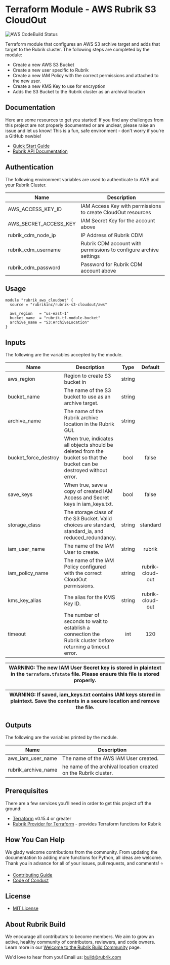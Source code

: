 # Terraform Module - AWS Rubrik S3 CloudOut

![AWS CodeBuild Status](https://codebuild.us-west-2.amazonaws.com/badges?uuid=eyJlbmNyeXB0ZWREYXRhIjoibk1JcW1LMFdOYXpNL0c5T052VzRCc0l1SE9BR3BzZkh2bkdlNGxyTzNuUzBOZ2tvZmtWZE1ZbWdrQmplSDJYODVOYnlRc1lDRWhrejI1ZS9aS1ZaZG5zPSIsIml2UGFyYW1ldGVyU3BlYyI6IlNCTzVjWmpXMXlrSHdrNmIiLCJtYXRlcmlhbFNldFNlcmlhbCI6MX0%3D&branch=master)

Terraform module that configures an AWS S3 archive target and adds that target to the Rubrik cluster. The following steps are completed by the module:

- Create a new AWS S3 Bucket
- Create a new user specific to Rubrik
- Create a new IAM Policy with the correct permissions and attached to the new user.
- Create a new KMS Key to use for encryption
- Adds the S3 Bucket to the Rubrik cluster as an archival location

## Documentation

Here are some resources to get you started! If you find any challenges from this project are not properly documented or are unclear, please raise an issue and let us know! This is a fun, safe environment - don't worry if you're a GitHub newbie!

- [Quick Start Guide](/docs/quick-start.md)
- [Rubrik API Documentation](https://github.com/rubrikinc/api-documentation)

## Authentication

The following environment variables are used to authenticate to AWS and your Rubrik Cluster.

| Name                  | Description                                                       |
| --------------------- | ----------------------------------------------------------------- |
| AWS_ACCESS_KEY_ID     | IAM Access Key with permissions to create CloudOut resources      |
| AWS_SECRET_ACCESS_KEY | IAM Secret Key for the account above                              |
| rubrik_cdm_node_ip    | IP Address of Rubrik CDM                                          |
| rubrik_cdm_username   | Rubrik CDM account with permissions to configure archive settings |
| rubrik_cdm_password   | Password for Rubrik CDM account above                             |

## Usage

```hcl
module "rubrik_aws_cloudout" {
  source = "rubrikinc/rubrik-s3-cloudout/aws"

  aws_region   = "us-east-1"
  bucket_name  = "rubrik-tf-module-bucket"
  archive_name = "S3:ArchiveLocation"
}
```

## Inputs

The following are the variables accepted by the module.

| Name                 | Description                                                                                                           |  Type  |     Default      | Required |
| -------------------- | --------------------------------------------------------------------------------------------------------------------- | :----: | :--------------: | :------: |
| aws_region           | Region to create S3 bucket in                                                                                         | string |                  |   yes    |
| bucket_name          | The name of the S3 bucket to use as an archive target.                                                                | string |                  |   yes    |
| archive_name         | The name of the Rubrik archive location in the Rubrik GUI.                                                            | string |                  |   yes    |
| bucket_force_destroy | When true, indicates all objects should be deleted from the bucket so that the bucket can be destroyed without error. |  bool  |      false       |    no    |
| save_keys            | When true, save a copy of created IAM Access and Secret keys in iam_keys.txt.                                         |  bool  |      false       |    no    |
| storage_class        | The storage class of the S3 Bucket. Valid choices are standard, standard_ia, and reduced_redundancy.                  | string |     standard     |    no    |
| iam_user_name        | The name of the IAM User to create.                                                                                   | string |      rubrik      |    no    |
| iam_policy_name      | The name of the IAM Policy configured with the correct CloudOut permissions.                                          | string | rubrik-cloud-out |    no    |
| kms_key_alias        | The alias for the KMS Key ID.                                                                                         | string | rubrik-cloud-out |    no    |
| timeout              | The number of seconds to wait to establish a connection the Rubrik cluster before returning a timeout error.          |  int   |       120        |    no    |

| WARNING: The new IAM User Secret key is stored in plaintext in the `terraform.tfstate` file. Please ensure this file is stored properly. |
| ---------------------------------------------------------------------------------------------------------------------------------------- |

| WARNING: If saved, iam_keys.txt contains IAM keys stored in plaintext. Save the contents in a secure location and remove the file. |
| ---------------------------------------------------------------------------------------------------------------------------------- |

## Outputs

The following are the variables printed by the module.

| Name                | Description                                                     |
| ------------------- | --------------------------------------------------------------- |
| aws_iam_user_name   | The name of the AWS IAM User created.                           |
| rubrik_archive_name | he name of the archival location created on the Rubrik cluster. |

## Prerequisites

There are a few services you'll need in order to get this project off the ground:

- [Terraform](https://www.terraform.io/downloads.html) v0.15.4 or greater
- [Rubrik Provider for Terraform](https://github.com/rubrikinc/rubrik-provider-for-terraform) - provides Terraform functions for Rubrik

## How You Can Help

We glady welcome contributions from the community. From updating the documentation to adding more functions for Python, all ideas are welcome. Thank you in advance for all of your issues, pull requests, and comments! :star:

- [Contributing Guide](CONTRIBUTING.md)
- [Code of Conduct](CODE_OF_CONDUCT.md)

## License

- [MIT License](LICENSE)

## About Rubrik Build

We encourage all contributors to become members. We aim to grow an active, healthy community of contributors, reviewers, and code owners. Learn more in our [Welcome to the Rubrik Build Community](https://github.com/rubrikinc/welcome-to-rubrik-build) page.

We'd love to hear from you! Email us: build@rubrik.com
